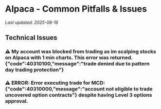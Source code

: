 # Alpaca - Common Pitfalls & Issues

*Last updated: 2025-08-16*

## Technical Issues

### ⚠️ My account was blocked from trading as im scalping stocks on Alpaca with 1 min charts. This error was returned. {"code":40310100,"message":"trade denied due to pattern day trading protection"}

### ⚠️ ERROR: Error executing trade for MCD: {"code":40310000,"message":"account not eligible to trade uncovered option contracts"} despite having Level 3 options approval.

